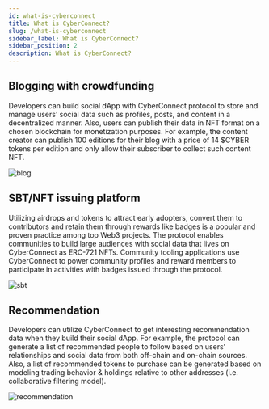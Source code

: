 ```yaml
---
id: what-is-cyberconnect
title: What is CyberConnect?
slug: /what-is-cyberconnect
sidebar_label: What is CyberConnect?
sidebar_position: 2
description: What is CyberConnect?
---
```


## Blogging with crowdfunding

Developers can build social dApp with CyberConnect protocol to store and manage users’ social data such as profiles, posts, and content in a decentralized manner. Also, users can publish their data in NFT format on a chosen blockchain for monetization purposes. For example, the content creator can publish 100 editions for their blog with a price of 14 $CYBER tokens per edition and only allow their subscriber to collect such content NFT.

![blog](/img/v2/blog.png)

## SBT/NFT issuing platform

Utilizing airdrops and tokens to attract early adopters, convert them to contributors and retain them through rewards like badges is a popular and proven practice among top Web3 projects. The protocol enables communities to build large audiences with social data that lives on CyberConnect as ERC-721 NFTs. Community tooling applications use CyberConnect to power community profiles and reward members to participate in activities with badges issued through the protocol.

![sbt](/img/v2/sbt.png)

## Recommendation

Developers can utilize CyberConnect to get interesting recommendation data when they build their social dApp. For example, the protocol can generate a list of recommended people to follow based on users’ relationships and social data from both off-chain and on-chain sources. Also, a list of recommended tokens to purchase can be generated based on modeling trading behavior & holdings relative to other addresses (i.e. collaborative filtering model).

![recommendation](/img/v2/recommendation.png)
